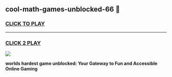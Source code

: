 
## cool-math-games-unblocked-66 👋
<h3>
<a href="https://premium.freeplayer.one?title=cool-math-games-unblocked-66&ref=14F">CLICK TO PLAY</a></h3>
<hr>

<h3>
<a href="https://premium.freeplayer.one?title=cool-math-games-unblocked-66&ref=14F">CLICK 2 PLAY</a>
  
</h3>

<a href="https://premium.freeplayer.one?title=cool-math-games-unblocked-66&ref=12F/"><img src="https://clearcache.store/games.png"></a>


**worlds hardest game unblocked: Your Gateway to Fun and Accessible Online Gaming**
